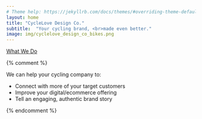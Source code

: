 ```yaml
---
# Theme help: https://jekyllrb.com/docs/themes/#overriding-theme-defaults
layout: home
title: "CycleLove Design Co."
subtitle:  "Your cycling brand, <br>made even better."
image: img/cyclelove_design_co_bikes.png
---
```

<!-- [How we can help your business](/services) -->
<a class="f6 link dim br-pill ba bw1 ph3 pv2 mb2 dib white" href="/about">What We Do</a>

{% comment %}
<p>We can help your cycling company to:</p>
<ul>
	<li>Connect with more of your target customers</li>
	<li>Improve your digital/ecommerce offering</li>
	<li>Tell an engaging, authentic brand story</li>
</ul>
{% endcomment %}
